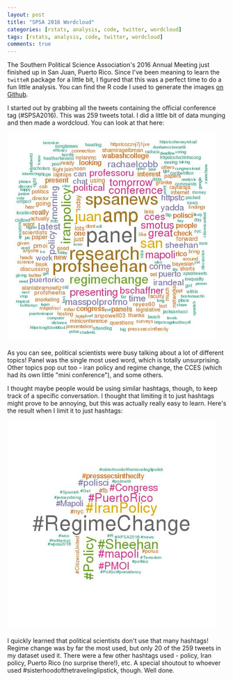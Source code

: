 ```yaml
---
layout: post
title: "SPSA 2016 Wordcloud"
categories: [rstats, analysis, code, twitter, wordcloud]
tags: [rstats, analysis, code, twitter, wordcloud]
comments: true
---
```


The Southern Political Science Association's 2016 Annual Meeting just
finished up in San Juan, Puerto Rico. Since I've been meaning to learn
the `twitteR` package for a little bit, I figured that this was a
perfect time to do a fun little analysis. You can find the R code I
used to generate the images
[on Github](https://github.com/jabranham/jabranham.github.io/blob/master/code/spsa-2016-wordcloud.R). 

I started out by grabbing all the tweets containing the official
conference tag (#SPSA2016). This was 259 tweets total. I did a little
bit of data munging and then made a wordcloud. You can look at that
here: 

![SPSA tweets wordcloud](/image/spsa-wordcloud.jpeg)

As you can see, political scientists were busy talking about a lot of
different topics! Panel was the single most used word, which is
totally unsurprising. Other topics pop out too - iran policy and
regime change, the CCES (which had its own little "mini conference"),
and some others. 

I thought maybe people would be using similar hashtags, though, to
keep track of a specific conversation. I thought that limiting it to
just hashtags might prove to be annoying, but this was actually really
easy to learn. Here's the result when I limit it to just hashtags:

![SPSA tweets hashtag wordcloud](/image/spsa-hashtags.jpeg)

I quickly learned that political scientists don't use that many
hashtags! Regime change was by far the most used, but only 20 of the
259 tweets in my dataset used it. There were a few other hashtags
used - policy, Iran policy, Puerto Rico (no surprise there!), etc. A
special shoutout to whoever used #sisterhoodofthetravelinglipstick,
though. Well done. 
